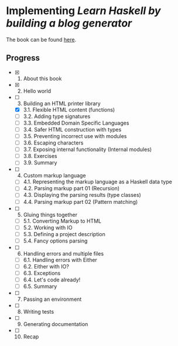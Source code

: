 # Implementing *Learn Haskell by building a blog generator*
The book can be found [here](https://learn-haskell.blog/).

## Progress
- [x] 1. About this book
- [x] 2. Hello world
- [ ] 3. Building an HTML printer library
  - [x] 3.1. Flexible HTML content (functions)
  - [ ] 3.2. Adding type signatures
  - [ ] 3.3. Embedded Domain Specific Languages
  - [ ] 3.4. Safer HTML construction with types
  - [ ] 3.5. Preventing incorrect use with modules
  - [ ] 3.6. Escaping characters
  - [ ] 3.7. Exposing internal functionality (Internal modules)
  - [ ] 3.8. Exercises
  - [ ] 3.9. Summary
- [ ] 4. Custom markup language
  - [ ] 4.1. Representing the markup language as a Haskell data type
  - [ ] 4.2. Parsing markup part 01 (Recursion)
  - [ ] 4.3. Displaying the parsing results (type classes)
  - [ ] 4.4. Parsing markup part 02 (Pattern matching)
- [ ] 5. Gluing things together
  - [ ] 5.1. Converting Markup to HTML
  - [ ] 5.2. Working with IO
  - [ ] 5.3. Defining a project description
  - [ ] 5.4. Fancy options parsing
- [ ] 6. Handling errors and multiple files
  - [ ] 6.1. Handling errors with Either
  - [ ] 6.2. Either with IO?
  - [ ] 6.3. Exceptions
  - [ ] 6.4. Let's code already!
  - [ ] 6.5. Summary
- [ ] 7. Passing an environment
- [ ] 8. Writing tests
- [ ] 9. Generating documentation
- [ ] 10. Recap
